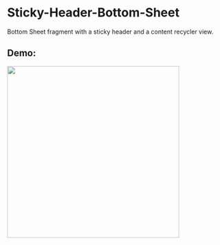 # Sticky-Header-Bottom-Sheet
Bottom Sheet fragment with a sticky header and a content recycler view.
## Demo: 
<img src="https://github.com/kshitijskumar/Sticky-Header-Bottom-Sheet/blob/main/sticky%20header.gif" height=400> &nbsp;&nbsp;

